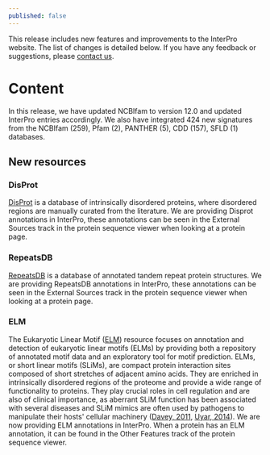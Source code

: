 ```yaml
---
published: false
---
```

This release includes new features and improvements to the InterPro website. The list of changes is detailed below. If you have any feedback or suggestions, please [contact us](https://www.ebi.ac.uk/support/interpro).

# Content
In this release, we have updated NCBIfam to version 12.0 and updated InterPro entries accordingly.
We also have integrated 424 new signatures from the NCBIfam (259), Pfam (2), PANTHER (5), CDD (157), SFLD (1) databases.

## New resources
### DisProt
[DisProt](https://www.disprot.org/) is a database of intrinsically disordered proteins, where disordered regions are manually curated from the literature.
We are providing Disprot annotations in InterPro, these annotations can be seen in the External Sources track in the protein sequence viewer when looking at a protein page.

### RepeatsDB
[RepeatsDB](https://repeatsdb.bio.unipd.it/) is a database of annotated tandem repeat protein structures. We are providing RepeatsDB annotations in InterPro, these annotations can be seen in the External Sources track in the protein sequence viewer when looking at a protein page.

### ELM
The Eukaryotic Linear Motif ([ELM](http://elm.eu.org/)) resource focuses on annotation and detection of eukaryotic linear motifs (ELMs) by providing both a repository of annotated motif data and an exploratory tool for motif prediction. ELMs, or short linear motifs (SLiMs), are compact protein interaction sites composed of short stretches of adjacent amino acids. They are enriched in intrinsically disordered regions of the proteome and provide a wide range of functionality to proteins. They play crucial roles in cell regulation and are also of clinical importance, as aberrant SLiM function has been associated with several diseases and SLiM mimics are often used by pathogens to manipulate their hosts' cellular machinery ([Davey, 2011](http://www.ncbi.nlm.nih.gov/pubmed/21146412), [Uyar, 2014](http://www.ncbi.nlm.nih.gov/pubmed/25057855)).
We are now providing ELM annotations in InterPro. When a protein has an ELM annotation, it can be found in the Other Features track of the protein sequence viewer.

